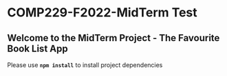# COMP229-F2022-MidTerm Test

## Welcome to the MidTerm Project - The Favourite Book List App

Please use **`npm install`** to install project dependencies
